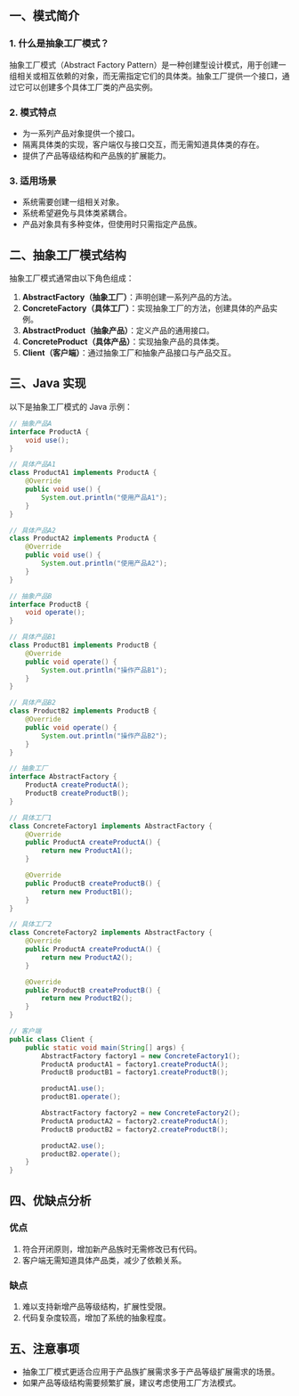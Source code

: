 ## 一、模式简介

### 1. 什么是抽象工厂模式？

抽象工厂模式（Abstract Factory Pattern）是一种创建型设计模式，用于创建一组相关或相互依赖的对象，而无需指定它们的具体类。抽象工厂提供一个接口，通过它可以创建多个具体工厂类的产品实例。

### 2. 模式特点

- 为一系列产品对象提供一个接口。
- 隔离具体类的实现，客户端仅与接口交互，而无需知道具体类的存在。
- 提供了产品等级结构和产品族的扩展能力。

### 3. 适用场景

- 系统需要创建一组相关对象。
- 系统希望避免与具体类紧耦合。
- 产品对象具有多种变体，但使用时只需指定产品族。

## 二、抽象工厂模式结构

抽象工厂模式通常由以下角色组成：

1. **AbstractFactory（抽象工厂）**：声明创建一系列产品的方法。
2. **ConcreteFactory（具体工厂）**：实现抽象工厂的方法，创建具体的产品实例。
3. **AbstractProduct（抽象产品）**：定义产品的通用接口。
4. **ConcreteProduct（具体产品）**：实现抽象产品的具体类。
5. **Client（客户端）**：通过抽象工厂和抽象产品接口与产品交互。

## 三、Java 实现

以下是抽象工厂模式的 Java 示例：

```java
// 抽象产品A
interface ProductA {
    void use();
}

// 具体产品A1
class ProductA1 implements ProductA {
    @Override
    public void use() {
        System.out.println("使用产品A1");
    }
}

// 具体产品A2
class ProductA2 implements ProductA {
    @Override
    public void use() {
        System.out.println("使用产品A2");
    }
}

// 抽象产品B
interface ProductB {
    void operate();
}

// 具体产品B1
class ProductB1 implements ProductB {
    @Override
    public void operate() {
        System.out.println("操作产品B1");
    }
}

// 具体产品B2
class ProductB2 implements ProductB {
    @Override
    public void operate() {
        System.out.println("操作产品B2");
    }
}

// 抽象工厂
interface AbstractFactory {
    ProductA createProductA();
    ProductB createProductB();
}

// 具体工厂1
class ConcreteFactory1 implements AbstractFactory {
    @Override
    public ProductA createProductA() {
        return new ProductA1();
    }

    @Override
    public ProductB createProductB() {
        return new ProductB1();
    }
}

// 具体工厂2
class ConcreteFactory2 implements AbstractFactory {
    @Override
    public ProductA createProductA() {
        return new ProductA2();
    }

    @Override
    public ProductB createProductB() {
        return new ProductB2();
    }
}

// 客户端
public class Client {
    public static void main(String[] args) {
        AbstractFactory factory1 = new ConcreteFactory1();
        ProductA productA1 = factory1.createProductA();
        ProductB productB1 = factory1.createProductB();

        productA1.use();
        productB1.operate();

        AbstractFactory factory2 = new ConcreteFactory2();
        ProductA productA2 = factory2.createProductA();
        ProductB productB2 = factory2.createProductB();

        productA2.use();
        productB2.operate();
    }
}
```

## 四、优缺点分析

### 优点

1. 符合开闭原则，增加新产品族时无需修改已有代码。
2. 客户端无需知道具体产品类，减少了依赖关系。

### 缺点

1. 难以支持新增产品等级结构，扩展性受限。
2. 代码复杂度较高，增加了系统的抽象程度。

## 五、注意事项

- 抽象工厂模式更适合应用于产品族扩展需求多于产品等级扩展需求的场景。
- 如果产品等级结构需要频繁扩展，建议考虑使用工厂方法模式。
